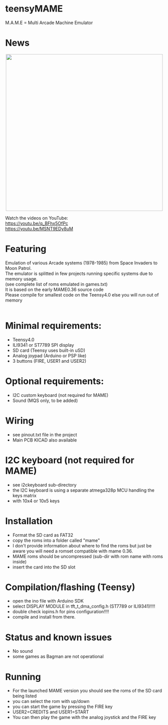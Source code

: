 # teensyMAME

M.A.M.E = Multi Arcade Machine Emulator

# News

<p align="center">
<img src="/images/pcb.png" width=500 />  
</p>




Watch the videos on YouTube:<br>
https://youtu.be/q_BFhx5OfPc<br>
https://youtu.be/MSNT9EDy8uM<br>


# Featuring
Emulation of various Arcade systems (1978-1985) from Space Invaders to Moon Patrol.<br>
The emulator is splitted in few projects running specific systems due to memory usage.<br>
(see complete list of roms emulated in games.txt)<br> 
It is based on the early MAME0.36 source code <br>
Please compile for smallest code on the Teensy4.0 else you will run out of memory<br><br>

# Minimal requirements:
- Teensy4.0
- ILI9341 or ST7789 SPI display
- SD card (Teensy uses built-in uSD)
- Analog joypad (Arduino or PSP like)
- 3 buttons (FIRE, USER1 and USER2)

# Optional requirements:
- I2C custom keyboard (not required for MAME)
- Sound (MQS only, to be added)

# Wiring
- see pinout.txt file in the project
- Main PCB KICAD also available

# I2C keyboard (not required for MAME)
- see i2ckeyboard sub-directory
- the I2C keyboard is using a separate atmega328p MCU handling the keys matrix
- with 10x4 or 10x5 keys

# Installation
- Format the SD card as FAT32
- copy the roms into a folder called "mame"
- I don't provide information about where to find the roms but just be aware you will need a romset compatible with mame 0.36. 
- MAME roms should be uncompressed (sub-dir with rom name with roms inside)
- insert the card into the SD slot

# Compilation/flashing (Teensy)
- open the ino file with Arduino SDK
- select DISPLAY MODULE in tft_t_dma_config.h (ST7789 or ILI9341)!!!!
- double check iopins.h for pins configuration!!!!
- compile and install from there.

# Status and known issues
- No sound
- some games as Bagman are not operational

# Running
- For the launched MAME version you should see the roms of the SD card being listed
- you can select the rom with up/down 
- you can start the game by pressing the FIRE key
- USER2=CREDITS and USER1=START
- You can then play the game with the analog joystick and the FIRE key  
